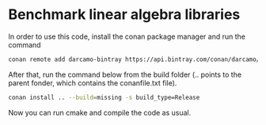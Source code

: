 
# Benchmark linear algebra libraries

In order to use this code, install the conan package manager and run the command 

```sh
conan remote add darcamo-bintray https://api.bintray.com/conan/darcamo/cppsim
```

After that, run the command below from the build folder (.. points to the parent fonder, which contains the conanfile.txt file).

```sh
conan install .. --build=missing -s build_type=Release
```

Now you can run cmake and compile the code as usual.
